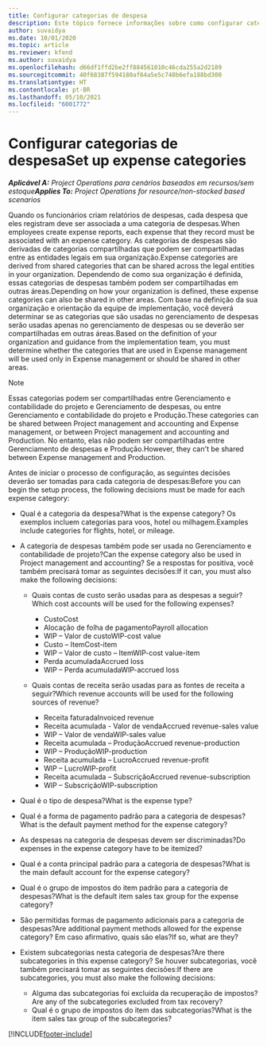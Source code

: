 ```yaml
---
title: Configurar categorias de despesa
description: Este tópico fornece informações sobre como configurar categorias de despesas e categorias compartilhadas para relatórios de despesas.
author: suvaidya
ms.date: 10/01/2020
ms.topic: article
ms.reviewer: kfend
ms.author: suvaidya
ms.openlocfilehash: d66df1ffd2be2ff884561010c46cda255a2d2189
ms.sourcegitcommit: 40f68387f594180af64a5e5c748b6efa188bd300
ms.translationtype: HT
ms.contentlocale: pt-BR
ms.lasthandoff: 05/10/2021
ms.locfileid: "6001772"
---
```

# <a name="set-up-expense-categories"></a><span data-ttu-id="cfb87-103">Configurar categorias de despesa</span><span class="sxs-lookup"><span data-stu-id="cfb87-103">Set up expense categories</span></span>

<span data-ttu-id="cfb87-104">_**Aplicável A:** Project Operations para cenários baseados em recursos/sem estoque_</span><span class="sxs-lookup"><span data-stu-id="cfb87-104">_**Applies To:** Project Operations for resource/non-stocked based scenarios_</span></span>

<span data-ttu-id="cfb87-105">Quando os funcionários criam relatórios de despesas, cada despesa que eles registram deve ser associada a uma categoria de despesas.</span><span class="sxs-lookup"><span data-stu-id="cfb87-105">When employees create expense reports, each expense that they record must be associated with an expense category.</span></span> <span data-ttu-id="cfb87-106">As categorias de despesas são derivadas de categorias compartilhadas que podem ser compartilhadas entre as entidades legais em sua organização.</span><span class="sxs-lookup"><span data-stu-id="cfb87-106">Expense categories are derived from shared categories that can be shared across the legal entities in your organization.</span></span> <span data-ttu-id="cfb87-107">Dependendo de como sua organização é definida, essas categorias de despesas também podem ser compartilhadas em outras áreas.</span><span class="sxs-lookup"><span data-stu-id="cfb87-107">Depending on how your organization is defined, these expense categories can also be shared in other areas.</span></span> <span data-ttu-id="cfb87-108">Com base na definição da sua organização e orientação da equipe de implementação, você deverá determinar se as categorias que são usadas no gerenciamento de despesas serão usadas apenas no gerenciamento de despesas ou se deverão ser compartilhadas em outras áreas.</span><span class="sxs-lookup"><span data-stu-id="cfb87-108">Based on the definition of your organization and guidance from the implementation team, you must determine whether the categories that are used in Expense management will be used only in Expense management or should be shared in other areas.</span></span>

> [!NOTE]
> <span data-ttu-id="cfb87-109">Essas categorias podem ser compartilhadas entre Gerenciamento e contabilidade do projeto e Gerenciamento de despesas, ou entre Gerenciamento e contabilidade do projeto e Produção.</span><span class="sxs-lookup"><span data-stu-id="cfb87-109">These categories can be shared between Project management and accounting and Expense management, or between Project management and accounting and Production.</span></span> <span data-ttu-id="cfb87-110">No entanto, elas não podem ser compartilhadas entre Gerenciamento de despesas e Produção.</span><span class="sxs-lookup"><span data-stu-id="cfb87-110">However, they can't be shared between Expense management and Production.</span></span>

<span data-ttu-id="cfb87-111">Antes de iniciar o processo de configuração, as seguintes decisões deverão ser tomadas para cada categoria de despesas:</span><span class="sxs-lookup"><span data-stu-id="cfb87-111">Before you can begin the setup process, the following decisions must be made for each expense category:</span></span>

- <span data-ttu-id="cfb87-112">Qual é a categoria da despesa?</span><span class="sxs-lookup"><span data-stu-id="cfb87-112">What is the expense category?</span></span> <span data-ttu-id="cfb87-113">Os exemplos incluem categorias para voos, hotel ou milhagem.</span><span class="sxs-lookup"><span data-stu-id="cfb87-113">Examples include categories for flights, hotel, or mileage.</span></span>
- <span data-ttu-id="cfb87-114">A categoria de despesas também pode ser usada no Gerenciamento e contabilidade de projeto?</span><span class="sxs-lookup"><span data-stu-id="cfb87-114">Can the expense category also be used in Project management and accounting?</span></span> <span data-ttu-id="cfb87-115">Se a respostas for positiva, você também precisará tomar as seguintes decisões:</span><span class="sxs-lookup"><span data-stu-id="cfb87-115">If it can, you must also make the following decisions:</span></span>

    - <span data-ttu-id="cfb87-116">Quais contas de custo serão usadas para as despesas a seguir?</span><span class="sxs-lookup"><span data-stu-id="cfb87-116">Which cost accounts will be used for the following expenses?</span></span>

        - <span data-ttu-id="cfb87-117">Custo</span><span class="sxs-lookup"><span data-stu-id="cfb87-117">Cost</span></span>
        - <span data-ttu-id="cfb87-118">Alocação de folha de pagamento</span><span class="sxs-lookup"><span data-stu-id="cfb87-118">Payroll allocation</span></span>
        - <span data-ttu-id="cfb87-119">WIP – Valor de custo</span><span class="sxs-lookup"><span data-stu-id="cfb87-119">WIP-cost value</span></span>
        - <span data-ttu-id="cfb87-120">Custo – Item</span><span class="sxs-lookup"><span data-stu-id="cfb87-120">Cost-item</span></span>
        - <span data-ttu-id="cfb87-121">WIP – Valor de custo – Item</span><span class="sxs-lookup"><span data-stu-id="cfb87-121">WIP-cost value-item</span></span>
        - <span data-ttu-id="cfb87-122">Perda acumulada</span><span class="sxs-lookup"><span data-stu-id="cfb87-122">Accrued loss</span></span>
        - <span data-ttu-id="cfb87-123">WIP – Perda acumulada</span><span class="sxs-lookup"><span data-stu-id="cfb87-123">WIP-accrued loss</span></span>

    - <span data-ttu-id="cfb87-124">Quais contas de receita serão usadas para as fontes de receita a seguir?</span><span class="sxs-lookup"><span data-stu-id="cfb87-124">Which revenue accounts will be used for the following sources of revenue?</span></span>

        - <span data-ttu-id="cfb87-125">Receita faturada</span><span class="sxs-lookup"><span data-stu-id="cfb87-125">Invoiced revenue</span></span>
        - <span data-ttu-id="cfb87-126">Receita acumulada - Valor de venda</span><span class="sxs-lookup"><span data-stu-id="cfb87-126">Accrued revenue-sales value</span></span>
        - <span data-ttu-id="cfb87-127">WIP – Valor de venda</span><span class="sxs-lookup"><span data-stu-id="cfb87-127">WIP-sales value</span></span>
        - <span data-ttu-id="cfb87-128">Receita acumulada – Produção</span><span class="sxs-lookup"><span data-stu-id="cfb87-128">Accrued revenue-production</span></span>
        - <span data-ttu-id="cfb87-129">WIP – Produção</span><span class="sxs-lookup"><span data-stu-id="cfb87-129">WIP-production</span></span>
        - <span data-ttu-id="cfb87-130">Receita acumulada – Lucro</span><span class="sxs-lookup"><span data-stu-id="cfb87-130">Accrued revenue-profit</span></span>
        - <span data-ttu-id="cfb87-131">WIP – Lucro</span><span class="sxs-lookup"><span data-stu-id="cfb87-131">WIP-profit</span></span>
        - <span data-ttu-id="cfb87-132">Receita acumulada – Subscrição</span><span class="sxs-lookup"><span data-stu-id="cfb87-132">Accrued revenue-subscription</span></span>
        - <span data-ttu-id="cfb87-133">WIP – Subscrição</span><span class="sxs-lookup"><span data-stu-id="cfb87-133">WIP-subscription</span></span>

- <span data-ttu-id="cfb87-134">Qual é o tipo de despesa?</span><span class="sxs-lookup"><span data-stu-id="cfb87-134">What is the expense type?</span></span>
- <span data-ttu-id="cfb87-135">Qual é a forma de pagamento padrão para a categoria de despesas?</span><span class="sxs-lookup"><span data-stu-id="cfb87-135">What is the default payment method for the expense category?</span></span>
- <span data-ttu-id="cfb87-136">As despesas na categoria de despesas devem ser discriminadas?</span><span class="sxs-lookup"><span data-stu-id="cfb87-136">Do expenses in the expense category have to be itemized?</span></span>
- <span data-ttu-id="cfb87-137">Qual é a conta principal padrão para a categoria de despesas?</span><span class="sxs-lookup"><span data-stu-id="cfb87-137">What is the main default account for the expense category?</span></span>
- <span data-ttu-id="cfb87-138">Qual é o grupo de impostos do item padrão para a categoria de despesas?</span><span class="sxs-lookup"><span data-stu-id="cfb87-138">What is the default item sales tax group for the expense category?</span></span>
- <span data-ttu-id="cfb87-139">São permitidas formas de pagamento adicionais para a categoria de despesas?</span><span class="sxs-lookup"><span data-stu-id="cfb87-139">Are additional payment methods allowed for the expense category?</span></span> <span data-ttu-id="cfb87-140">Em caso afirmativo, quais são elas?</span><span class="sxs-lookup"><span data-stu-id="cfb87-140">If so, what are they?</span></span>
- <span data-ttu-id="cfb87-141">Existem subcategorias nesta categoria de despesas?</span><span class="sxs-lookup"><span data-stu-id="cfb87-141">Are there subcategories in this expense category?</span></span> <span data-ttu-id="cfb87-142">Se houver subcategorias, você também precisará tomar as seguintes decisões:</span><span class="sxs-lookup"><span data-stu-id="cfb87-142">If there are subcategories, you must also make the following decisions:</span></span>

    - <span data-ttu-id="cfb87-143">Alguma das subcategorias foi excluída da recuperação de impostos?</span><span class="sxs-lookup"><span data-stu-id="cfb87-143">Are any of the subcategories excluded from tax recovery?</span></span>
    - <span data-ttu-id="cfb87-144">Qual é o grupo de impostos do item das subcategorias?</span><span class="sxs-lookup"><span data-stu-id="cfb87-144">What is the item sales tax group of the subcategories?</span></span>


[!INCLUDE[footer-include](../includes/footer-banner.md)]